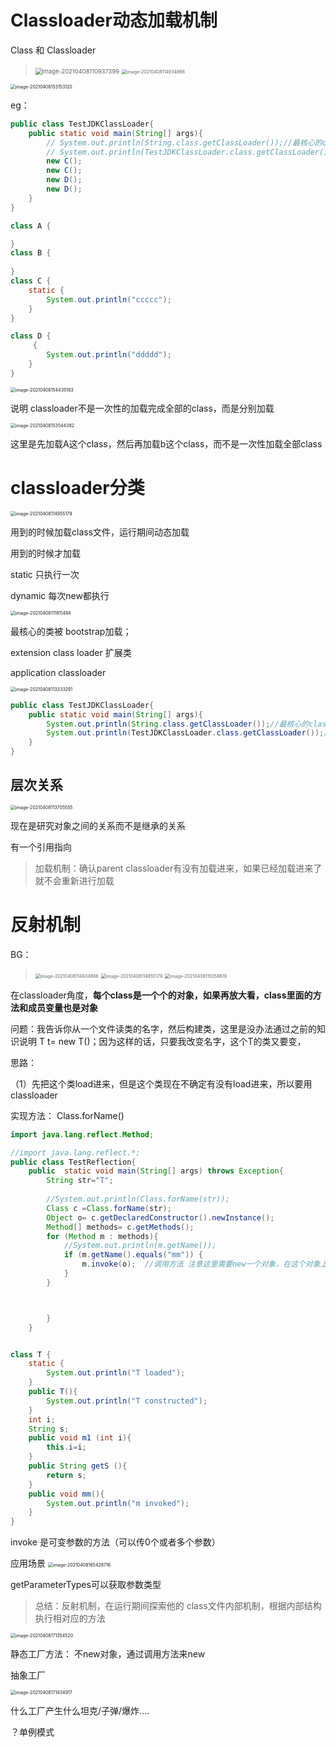 # Classloader动态加载机制

Class 和 Classloader

> <img src="/Users/tony/Library/Application Support/typora-user-images/image-20210408110937399.png" alt="image-20210408110937399" style="zoom: 67%;" />
>
> <img src="/Users/tony/Library/Application Support/typora-user-images/image-20210408114934866.png" alt="image-20210408114934866" style="zoom:50%;" />

<img src="/Users/tony/Library/Application Support/typora-user-images/image-20210408153153120.png" alt="image-20210408153153120" style="zoom:50%;" />



eg：

```java
public class TestJDKClassLoader{
	public static void main(String[] args){
		// System.out.println(String.class.getClassLoader());//最核心的classloader
		// System.out.println(TestJDKClassLoader.class.getClassLoader());//最核心的classloader
		new C();
		new C();
		new D();
		new D();
	}
}

class A {

}
class B {
	
}
class C {
	static {
		System.out.println("ccccc");
	}
}

class D {
	 {
		System.out.println("ddddd");
	}
}
```

<img src="/Users/tony/Library/Application Support/typora-user-images/image-20210408154435183.png" alt="image-20210408154435183" style="zoom:50%;" />

说明 classloader不是一次性的加载完成全部的class，而是分别加载

<img src="/Users/tony/Library/Application Support/typora-user-images/image-20210408153544382.png" alt="image-20210408153544382" style="zoom:50%;" />

这里是先加载A这个class，然后再加载b这个class，而不是一次性加载全部class

# classloader分类

<img src="/Users/tony/Library/Application Support/typora-user-images/image-20210408114955179.png" alt="image-20210408114955179" style="zoom:50%;" />

用到的时候加载class文件，运行期间动态加载

用到的时候才加载

static	只执行一次

dynamic 每次new都执行

<img src="/Users/tony/Library/Application Support/typora-user-images/image-20210408111911494.png" alt="image-20210408111911494" style="zoom:50%;" />

最核心的类被 bootstrap加载；

extension class loader 扩展类

application classloader

<img src="/Users/tony/Library/Application Support/typora-user-images/image-20210408113333291.png" alt="image-20210408113333291" style="zoom:50%;" />

```java
public class TestJDKClassLoader{
	public static void main(String[] args){
		System.out.println(String.class.getClassLoader());//最核心的classloader
		System.out.println(TestJDKClassLoader.class.getClassLoader());//最核心的classloader
	}
}
```



## 层次关系

<img src="/Users/tony/Library/Application Support/typora-user-images/image-20210408113705555.png" alt="image-20210408113705555" style="zoom:50%;" />

现在是研究对象之间的关系而不是继承的关系

有一个引用指向

>  加载机制：确认parent classloader有没有加载进来，如果已经加载进来了就不会重新进行加载



# 反射机制

BG：

> <img src="/Users/tony/Library/Application Support/typora-user-images/image-20210408114934866.png" alt="image-20210408114934866" style="zoom:50%;" />
>
> <img src="/Users/tony/Library/Application Support/typora-user-images/image-20210408114955179.png" alt="image-20210408114955179" style="zoom:50%;" />
>
> <img src="/Users/tony/Library/Application Support/typora-user-images/image-20210408115058619.png" alt="image-20210408115058619" style="zoom:50%;" />

在classloader角度，**每个class是一个个的对象，如果再放大看，class里面的方法和成员变量也是对象**

问题：我告诉你从一个文件读类的名字，然后构建类，这里是没办法通过之前的知识说明  T t= new T()；因为这样的话，只要我改变名字，这个T的类又要变，

思路：

（1）先把这个类load进来，但是这个类现在不确定有没有load进来，所以要用 classloader  

实现方法： Class.forName()

```java
import java.lang.reflect.Method;

//import java.lang.reflect.*;
public class TestReflection{
    public  static void main(String[] args) throws Exception{
        String str="T";
        
        //System.out.println(Class.forName(str));
        Class c =Class.forName(str);
        Object o= c.getDeclaredConstructor().newInstance();
        Method[] methods= c.getMethods();
        for (Method m : methods){
            //System.out.println(m.getName());
            if (m.getName().equals("mm")) {
                m.invoke(o);  //调用方法 注意这里需要new一个对象，在这个对象上引用方法
            }
        }



        }
    }


class T {
    static {
        System.out.println("T loaded");
    }
    public T(){
        System.out.println("T constructed");
    }
    int i;
    String s;
    public void m1 (int i){
        this.i=i;
    }
    public String getS (){
        return s;
    }
    public void mm(){
        System.out.println("m invoked");
    }
}
```

invoke 是可变参数的方法（可以传0个或者多个参数）

应用场景
<img src="/Users/tony/Library/Application Support/typora-user-images/image-20210408165428716.png" alt="image-20210408165428716" style="zoom:50%;" />

getParameterTypes可以获取参数类型



> 总结：反射机制，在运行期间探索他的 class文件内部机制，根据内部结构执行相对应的方法

<img src="/Users/tony/Library/Application Support/typora-user-images/image-20210408171354520.png" alt="image-20210408171354520" style="zoom:50%;" />

静态工厂方法： 不new对象，通过调用方法来new

抽象工厂

<img src="/Users/tony/Library/Application Support/typora-user-images/image-20210408171434917.png" alt="image-20210408171434917" style="zoom:50%;" />

什么工厂产生什么坦克/子弹/爆炸....

？单例模式